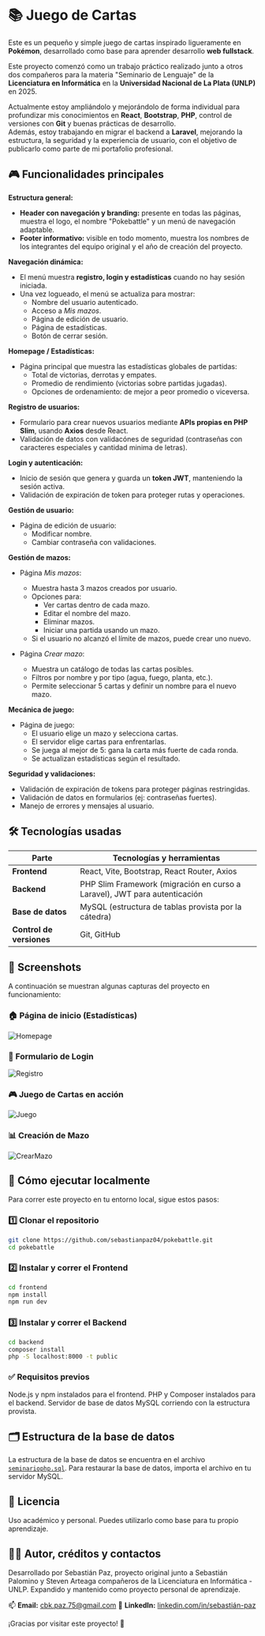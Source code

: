 # 📚 Juego de Cartas

Este es un pequeño y simple juego de cartas inspirado ligueramente en **Pokémon**, desarrollado como base para aprender desarrollo **web fullstack**.

Este proyecto comenzó como un trabajo práctico realizado junto a otros dos compañeros para la materia "Seminario de Lenguaje" de la **Licenciatura en Informática** en la **Universidad Nacional de La Plata (UNLP)** en 2025.

Actualmente estoy ampliándolo y mejorándolo de forma individual para profundizar mis conocimientos en **React**, **Bootstrap**, **PHP**, control de versiones con **Git** y buenas prácticas de desarrollo.  
Además, estoy trabajando en migrar el backend a **Laravel**, mejorando la estructura, la seguridad y la experiencia de usuario, con el objetivo de publicarlo como parte de mi portafolio profesional.

## 🎮 Funcionalidades principales

**Estructura general:**
- **Header con navegación y branding:** presente en todas las páginas, muestra el logo, el nombre "Pokebattle" y un menú de navegación adaptable.
- **Footer informativo:** visible en todo momento, muestra los nombres de los integrantes del equipo original y el año de creación del proyecto.

**Navegación dinámica:**
- El menú muestra **registro, login y estadísticas** cuando no hay sesión iniciada.
- Una vez logueado, el menú se actualiza para mostrar:
  - Nombre del usuario autenticado.
  - Acceso a *Mis mazos*.
  - Página de edición de usuario.
  - Página de estadísticas.
  - Botón de cerrar sesión.

**Homepage / Estadísticas:**
- Página principal que muestra las estadísticas globales de partidas:
  - Total de victorias, derrotas y empates.
  - Promedio de rendimiento (victorias sobre partidas jugadas).
  - Opciones de ordenamiento: de mejor a peor promedio o viceversa.

**Registro de usuarios:**
- Formulario para crear nuevos usuarios mediante **APIs propias en PHP Slim**, usando **Axios** desde React.
- Validación de datos con validacónes de seguridad (contraseñas con caracteres especiales y cantidad minima de letras).

**Login y autenticación:**
- Inicio de sesión que genera y guarda un **token JWT**, manteniendo la sesión activa.
- Validación de expiración de token para proteger rutas y operaciones.

**Gestión de usuario:**
- Página de edición de usuario:
  - Modificar nombre.
  - Cambiar contraseña con validaciones.

**Gestión de mazos:**
- Página *Mis mazos*:
  - Muestra hasta 3 mazos creados por usuario.
  - Opciones para:
    - Ver cartas dentro de cada mazo.
    - Editar el nombre del mazo.
    - Eliminar mazos.
    - Iniciar una partida usando un mazo.
  - Si el usuario no alcanzó el límite de mazos, puede crear uno nuevo.

- Página *Crear mazo*:
  - Muestra un catálogo de todas las cartas posibles.
  - Filtros por nombre y por tipo (agua, fuego, planta, etc.).
  - Permite seleccionar 5 cartas y definir un nombre para el nuevo mazo.

**Mecánica de juego:**
- Página de juego:
  - El usuario elige un mazo y selecciona cartas.
  - El servidor elige cartas para enfrentarlas.
  - Se juega al mejor de 5: gana la carta más fuerte de cada ronda.
  - Se actualizan estadísticas según el resultado.

**Seguridad y validaciones:**
- Validación de expiración de tokens para proteger páginas restringidas.
- Validación de datos en formularios (ej: contraseñas fuertes).
- Manejo de errores y mensajes al usuario.

## 🛠️ Tecnologías usadas

| Parte                    | Tecnologías y herramientas                                                |
|--------------------------|---------------------------------------------------------------------------|
| **Frontend**             | React, Vite, Bootstrap, React Router, Axios                               |
| **Backend**              | PHP Slim Framework (migración en curso a Laravel), JWT para autenticación |
| **Base de datos**        | MySQL (estructura de tablas provista por la cátedra)                      |
| **Control de versiones** | Git, GitHub                                                               |

## 📸 Screenshots

A continuación se muestran algunas capturas del proyecto en funcionamiento:

### 🏠 Página de inicio (Estadísticas)
![Homepage](docs/inicioPage.png)

### 🔐 Formulario de Login
![Registro](docs/registro.png)

### 🎮 Juego de Cartas en acción
![Juego](docs/juego.png)

### 📊 Creación de Mazo
![CrearMazo](docs/crearMazo.png)

## 🚀 Cómo ejecutar localmente

Para correr este proyecto en tu entorno local, sigue estos pasos:

### 1️⃣ Clonar el repositorio

```bash
git clone https://github.com/sebastianpaz04/pokebattle.git
cd pokebattle

```
### 2️⃣ Instalar y correr el Frontend
```bash
cd frontend
npm install
npm run dev
```
### 3️⃣ Instalar y correr el Backend
```bash
cd backend
composer install
php -S localhost:8000 -t public
```

### ✅ Requisitos previos
Node.js y npm instalados para el frontend.
PHP y Composer instalados para el backend.
Servidor de base de datos MySQL corriendo con la estructura provista.

## 🗂️ Estructura de la base de datos

La estructura de la base de datos se encuentra en el archivo [`seminariophp.sql`](./docs/seminariophp.sql).
Para restaurar la base de datos, importa el archivo en tu servidor MySQL.

## 📄 Licencia

Uso académico y personal. Puedes utilizarlo como base para tu propio aprendizaje.

## 👨‍💻 Autor, créditos y contactos

Desarrollado por Sebastián Paz, proyecto original junto a Sebastián Palomino y Steven Arteaga compañeros de la Licenciatura en Informática - UNLP.
Expandido y mantenido como proyecto personal de aprendizaje.

📫 **Email:** [cbk.paz.75@gmail.com](mailto:cbk.paz.75@gmail.com)
💼 **LinkedIn:** [linkedin.com/in/sebastián-paz](https://www.linkedin.com/in/sebastián-paz)

¡Gracias por visitar este proyecto! 🎉